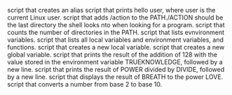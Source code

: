 script that creates an alias
script that prints hello user, where user is the current Linux user.
script that adds /action to the PATH./ACTION should be the last directory the shell looks nto when looking for a program.
script that counts the number of directories in the PATH.
script that lists evnvironment variables.
script that lists all local variables and environment variables, and functions.
script that creates a new local variable.
script that creates a new global variable.
script that prints the result of the addition of 128 with the value stored in the environment variable TRUEKNOWLEDGE, followed by a new line.
script that prints the result of POWER divided by DIVIDE, followed by a new line.
script that displays the result of BREATH to the power LOVE.
script that converts a number from base 2 to base 10.
